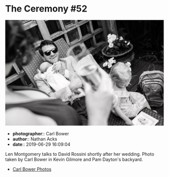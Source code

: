 # The Ceremony #52

![Len Montgomery talks to David Rossini](assets/2019-06-29-set-1-the-ceremony-52.webp)

* **photographer**:: Carl Bower  
* **author**:: Nathan Acks  
* **date**:: 2019-06-29 16:09:04

Len Montgomery talks to David Rossini shortly after her wedding. Photo taken by Carl Bower in Kevin Gilmore and Pam Dayton's backyard.

* [Carl Bower Photos](https://carlbowerphotos.com)
